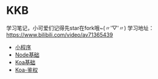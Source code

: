 # KKB
学习笔记，小可爱们记得先star在fork哦~(〃'▽'〃)
学习地址：https://www.bilibili.com/video/av71365439

- [小程序](https://github.com/AnsonZnl/KKB/blob/master/%E5%B0%8F%E7%A8%8B%E5%BA%8F/%E5%BE%AE%E4%BF%A1%E5%B0%8F%E7%A8%8B%E5%BA%8F.md)
- [Node基础](https://github.com/AnsonZnl/KKB/blob/master/Node/Node.md)
- [Koa基础](https://github.com/AnsonZnl/KKB/blob/master/Node/5Koa%E5%9F%BA%E7%A1%80/README.md)
- [Koa-鉴权](https://github.com/AnsonZnl/KKB/blob/master/Node/6Koa%E9%89%B4%E6%9D%83/README.md)